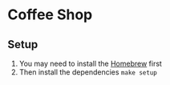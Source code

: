 # Coffee Shop

## Setup

1. You may need to install the [Homebrew](https://brew.sh) first
2. Then install the dependencies `make setup`
